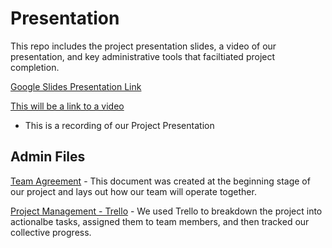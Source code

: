 # Presentation
This repo includes the project presentation slides, a video of our presentation, and key administrative tools that faciltiated project completion.

<!-- [Presentation PDF Link](<insert pdf github link>) -->
[Google Slides Presentation Link](https://docs.google.com/presentation/d/1krDQxda6PCt4subZLlfZ_qkBHJnDvuQp9GFdOxauoPs/edit?usp=sharing)
<!-- * This is a PDF of the presentation -->

[This will be a link to a video](<presentation video link url>)
  * This is a recording of our Project Presentation

## Admin Files

[Team Agreement](https://docs.google.com/document/d/1Uo6EkgsBILptsAxubfj1jQ9lXh5bkb1Lna3rehEdlH8/edit?usp=sharing) - This document was created at the beginning stage of our project and lays out how our team will operate together.

[Project Management - Trello](https://trello.com/b/T7ewbmgw/ops201-team-4) - We used Trello to breakdown the project into actionalbe tasks, assigned them to team members, and then tracked our collective progress.

